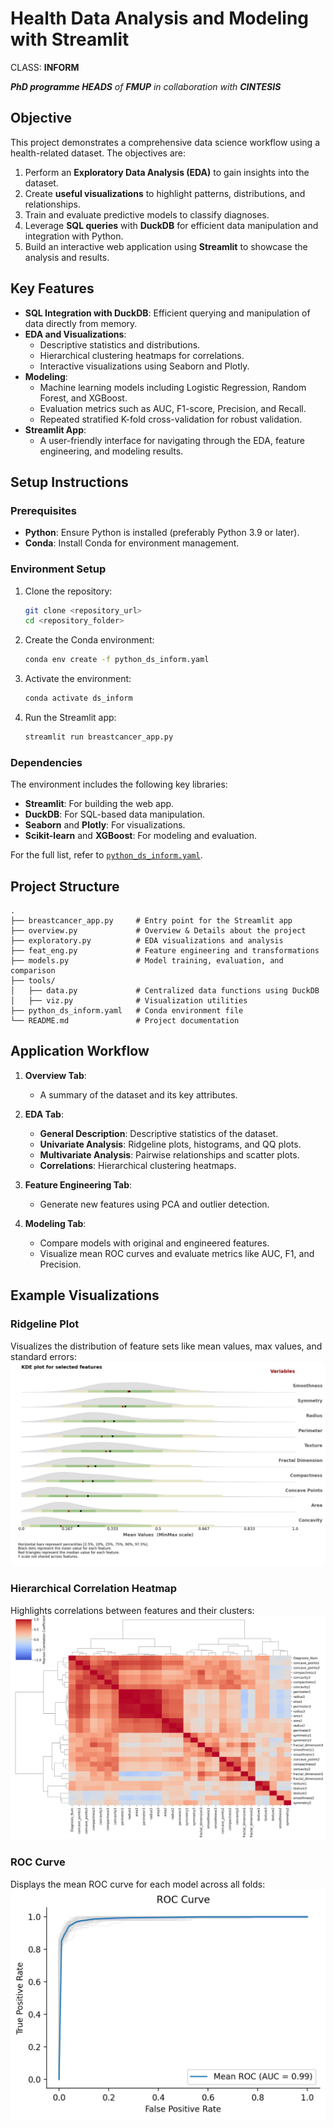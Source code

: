 # **Health Data Analysis and Modeling with Streamlit**
CLASS: **INFORM**

***PhD programme HEADS** of **FMUP** in collaboration with **CINTESIS***
## **Objective**

This project demonstrates a comprehensive data science workflow using a health-related dataset. The objectives are:

1. Perform an **Exploratory Data Analysis (EDA)** to gain insights into the dataset.
2. Create **useful visualizations** to highlight patterns, distributions, and relationships.
3. Train and evaluate predictive models to classify diagnoses.
4. Leverage **SQL queries** with **DuckDB** for efficient data manipulation and integration with Python.
5. Build an interactive web application using **Streamlit** to showcase the analysis and results.

## **Key Features**
- **SQL Integration with DuckDB**: Efficient querying and manipulation of data directly from memory.
- **EDA and Visualizations**:
  - Descriptive statistics and distributions.
  - Hierarchical clustering heatmaps for correlations.
  - Interactive visualizations using Seaborn and Plotly.
- **Modeling**:
  - Machine learning models including Logistic Regression, Random Forest, and XGBoost.
  - Evaluation metrics such as AUC, F1-score, Precision, and Recall.
  - Repeated stratified K-fold cross-validation for robust validation.
- **Streamlit App**:
  - A user-friendly interface for navigating through the EDA, feature engineering, and modeling results.

## **Setup Instructions**

### **Prerequisites**
- **Python**: Ensure Python is installed (preferably Python 3.9 or later).
- **Conda**: Install Conda for environment management.

### **Environment Setup**
1. Clone the repository:
   ```bash
   git clone <repository_url>
   cd <repository_folder>
   ```
2. Create the Conda environment:
   ```bash
   conda env create -f python_ds_inform.yaml
   ```
3. Activate the environment:
   ```bash
   conda activate ds_inform
   ```
4. Run the Streamlit app:
   ```bash
   streamlit run breastcancer_app.py
   ```

### **Dependencies**
The environment includes the following key libraries:
- **Streamlit**: For building the web app.
- **DuckDB**: For SQL-based data manipulation.
- **Seaborn** and **Plotly**: For visualizations.
- **Scikit-learn** and **XGBoost**: For modeling and evaluation.

For the full list, refer to [`python_ds_inform.yaml`](./python_ds_inform.yaml).

## **Project Structure**
```
.
├── breastcancer_app.py     # Entry point for the Streamlit app
├── overview.py             # Overview & Details about the project
├── exploratory.py          # EDA visualizations and analysis
├── feat_eng.py             # Feature engineering and transformations
├── models.py               # Model training, evaluation, and comparison
├── tools/
│   ├── data.py             # Centralized data functions using DuckDB
│   ├── viz.py              # Visualization utilities
├── python_ds_inform.yaml   # Conda environment file
└── README.md               # Project documentation
```

## **Application Workflow**

1. **Overview Tab**:
   - A summary of the dataset and its key attributes.

2. **EDA Tab**:
   - **General Description**: Descriptive statistics of the dataset.
   - **Univariate Analysis**: Ridgeline plots, histograms, and QQ plots.
   - **Multivariate Analysis**: Pairwise relationships and scatter plots.
   - **Correlations**: Hierarchical clustering heatmaps.

3. **Feature Engineering Tab**:
   - Generate new features using PCA and outlier detection.

4. **Modeling Tab**:
   - Compare models with original and engineered features.
   - Visualize mean ROC curves and evaluate metrics like AUC, F1, and Precision.

## **Example Visualizations**

### **Ridgeline Plot**
Visualizes the distribution of feature sets like mean values, max values, and standard errors:
![Ridgeline Plot Example](./images/ridgeline_plot.png)

### **Hierarchical Correlation Heatmap**
Highlights correlations between features and their clusters:
![Correlation Heatmap Example](./images/heatmap.png)

### **ROC Curve**
Displays the mean ROC curve for each model across all folds:
![ROC Curve Example](./images/roc_curve.png)